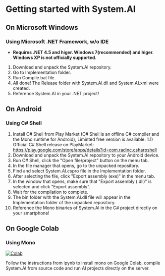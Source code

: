 # Getting started with System.AI

## On Microsoft Windows

### Using Microsoft .NET Framework, w/o IDE

* **Requires .NET 4.5 and higer. Windows 7(recommended) and higer. Windows XP is not officially supported.**

1) Download and unpack the System.AI repository.
2) Go to Implementation folder.
3) Run Compile.bat file.
4) All done! The Release folder with System.AI.dll and System.AI.xml were created.
5) Reference System.AI in your .NET project!

## On Android

### Using C# Shell

1) Install C# Shell from Play Market (C# Shell is an offline C# compiler and the Mono runtime for Android), Liminted free version is available.
1.1)  Official C# Shell release on PlayMarket: https://play.google.com/store/apps/details?id=com.radinc.csharpshell
2) Download and unpack the System.AI repository to your Android device.
3) Run C# Shell, click the "Open file/project" button on the menu tab.
4) In the file manager that opens, go to the unpacked repository.
5) Find and select System.AI.cspro file in the Implementation folder.
6) After selecting the file, click "Export assembly (exe)" in the menu tab.
7) In the window that opens, make sure that "Export assembly (.dll)" is selected and click "Export assembly".
8) Wait for the compilation to complete.
9) The bin folder with the System.AI.dll file will appear in the Implementation folder of the unpacked repository.
10) Reference the Mono binaries of System.AI in the C# project directly on your smartphone!

## On Google Colab

### Using Mono

[![Colab](https://colab.research.google.com/assets/colab-badge.svg)](https://colab.research.google.com/github/ColorfulSoft/System.AI/blob/master/Docs/System.AI.ipynb)

Follow the instructions from ipynb to install mono on Google Colab, compile System.AI from source code and run AI projects directly on the server.
